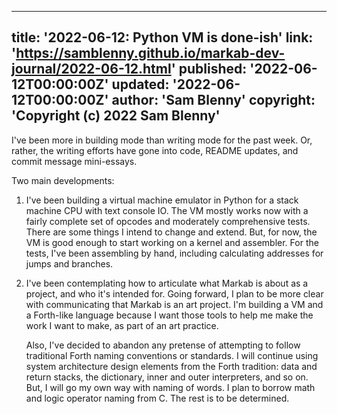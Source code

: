 <!--
Copyright (c) 2022 Sam Blenny
SPDX-License-Identifier: CC-BY-NC-SA-4.0
-->

---
title: '2022-06-12: Python VM is done-ish'
link: 'https://samblenny.github.io/markab-dev-journal/2022-06-12.html'
published: '2022-06-12T00:00:00Z'
updated: '2022-06-12T00:00:00Z'
author: 'Sam Blenny'
copyright: 'Copyright (c) 2022 Sam Blenny'
---

I've been more in building mode than writing mode for the past week. Or,
rather, the writing efforts have gone into code, README updates, and commit
message mini-essays.

Two main developments:

1. I've been building a virtual machine emulator in Python for a stack machine
   CPU with text console IO. The VM mostly works now with a fairly complete set
   of opcodes and moderately comprehensive tests. There are some things I
   intend to change and extend. But, for now, the VM is good enough to start
   working on a kernel and assembler. For the tests, I've been assembling by
   hand, including calculating addresses for jumps and branches.

2. I've been contemplating how to articulate what Markab is about as a project,
   and who it's intended for. Going forward, I plan to be more clear with
   communicating that Markab is an art project. I'm building a VM and a
   Forth-like language because I want those tools to help me make the work I
   want to make, as part of an art practice.

   Also, I've decided to abandon any pretense of attempting to follow
   traditional Forth naming conventions or standards. I will continue using
   system architecture design elements from the Forth tradition: data and
   return stacks, the dictionary, inner and outer interpreters, and so on. But,
   I will go my own way with naming of words. I plan to borrow math and logic
   operator naming from C. The rest is to be determined.
